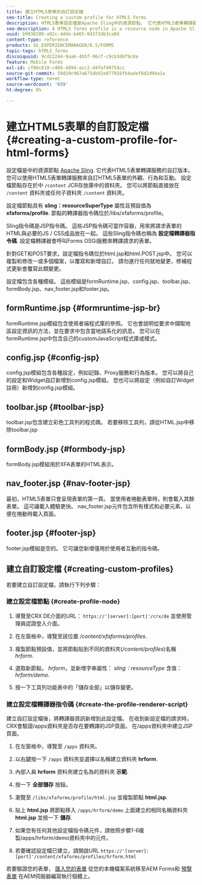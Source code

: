 ```yaml
---
title: 建立HTML5表單的自訂設定檔
seo-title: Creating a custom profile for HTML5 forms
description: HTML5表單設定檔是Apache Sling中的資源節點。 它代表HTML5表單轉譯器服務的自訂版本。
seo-description: A HTML5 forms profile is a resource node in Apache Sling. It represents a customized version of HTML5 forms Render service.
uuid: b9938280-a92c-4dde-b465-04372db3ca8d
content-type: reference
products: SG_EXPERIENCEMANAGER/6.5/FORMS
topic-tags: hTML5_forms
discoiquuid: 9cd22244-9aa6-4b5f-96cf-c9cb3d6f9c8a
feature: Mobile Forms
exl-id: cf86c810-c466-4894-acc2-d4faf49754cc
source-git-commit: 50d29c967a675db92e077916fb4adef6d2d98a1a
workflow-type: tm+mt
source-wordcount: '659'
ht-degree: 0%

---
```


# 建立HTML5表單的自訂設定檔 {#creating-a-custom-profile-for-html-forms}

設定檔是中的資源節點 [Apache Sling](https://sling.apache.org/). 它代表HTML5表單轉譯服務的自訂版本。 您可以使用HTML5表單轉譯服務來自訂HTML5表單的外觀、行為和互動。 設定檔節點存在於中 `/content` JCR存放庫中的資料夾。 您可以將節點直接放在 `/content` 資料夾或任何子資料夾 `/content` 資料夾。

設定檔節點具有 **sling：resourceSuperType** 屬性且預設值為 **xfaforms/profile**. 節點的轉譯器指令碼位於/libs/xfaforms/profile。

Sling指令碼是JSP指令碼。 這些JSP指令碼可當作容器，用來將請求表單的HTML與必要的JS / CSS成品放在一起。 這些Sling指令碼也稱為 **設定檔轉譯器指令碼**. 設定檔轉譯器會呼叫Forms OSGi服務來轉譯請求的表單。

針對GET和POST要求，設定檔指令碼位於html.jsp和html.POST.jsp中。 您可以複製和修改一或多個檔案，以覆寫和新增自訂。 請勿進行任何就地變更，修補程式更新會覆寫此類變更。

設定檔包含各種模組。 這些模組是formRuntime.jsp、config.jsp、toolbar.jsp、formBody.jsp、nav_footer.jsp和footer.jsp。

## formRuntime.jsp {#formruntime-jsp-br}

formRuntime.jsp模組包含使用者端程式庫的參照。 它也會說明從要求中擷取地區設定資訊的方法，並在要求中包含當地語系化的訊息。 您可以在formRuntime.jsp中包含自己的customJavaScript程式庫或樣式。

## config.jsp {#config-jsp}

config.jsp模組包含各種設定，例如記錄、Proxy服務和行為版本。 您可以將自己的設定和Widget自訂新增到config.jsp模組。 您也可以將設定（例如自訂Widget註冊）新增到config.jsp模組。

## toolbar.jsp {#toolbar-jsp}

toolbar.jsp包含建立彩色工具列的程式碼。 若要移除工具列，請從HTML.jsp中移除toolbar.jsp

## formBody.jsp {#formbody-jsp}

formBody.jsp模組用於XFA表單的HTML表示。

## nav_footer.jsp {#nav-footer-jsp}

最初，HTML5表單只會呈現表單的第一頁。 當使用者捲動表單時，則會載入其餘表單。 這可讓載入體驗更快。 nav_footer.jsp元件包含所有樣式和必要元素，以便在捲動時載入頁面。

## footer.jsp {#footer-jsp}

footer.jsp模組是空的。 它可讓您新增僅用於使用者互動的指令碼。

## 建立自訂設定檔 {#creating-custom-profiles}

若要建立自訂設定檔，請執行下列步驟：

### 建立設定檔節點 {#create-profile-node}

1. 導覽至CRX DE介面的URL： `https://'[server]:[port]'/crx/de` 並使用管理員認證登入介面。

1. 在左窗格中，導覽至該位置 */content/xfaforms/profiles*.

1. 複製節點預設值，並將節點貼到不同的資料夾(*/content/profiles*)名稱 *hrform*.

1. 選取新節點， *hrform*，並新增字串屬性： *sling：resourceType* 含值： *hrform/demo*.

1. 按一下工具列功能表中的「儲存全部」以儲存變更。

### 建立設定檔轉譯器指令碼 {#create-the-profile-renderer-script}

建立自訂設定檔後，將轉譯器資訊新增到此設定檔。 在收到新設定檔的請求時，CRX會驗證/apps資料夾是否存在要轉譯的JSP頁面。 在/apps資料夾中建立JSP頁面。

1. 在左窗格中，導覽至 `/apps` 資料夾。
1. 以右鍵按一下 `/apps` 資料夾並選擇以名稱建立資料夾 **hrform**.
1. 內部人員 **hrform** 資料夾建立名為的資料夾 **示範**.
1. 按一下 **全部儲存** 按鈕。
1. 瀏覽至 `/libs/xfaforms/profile/html.jsp` 並複製節點 **html.jsp**.
1. 貼上 **html.jsp** 將節點移入 `/apps/hrform/demo` 上面建立的相同名稱資料夾 **html.jsp** 並按一下 **儲存**.
1. 如果您有任何其他設定檔指令碼元件，請依照步驟1-6複製/apps/hrform/demo資料夾中的元件。

1. 若要確認設定檔已建立，請開啟URL `https://'[server]:[port]'/content/xfaforms/profiles/hrform.html`

若要驗證您的表單， [匯入您的表單](/help/forms/using/get-xdp-pdf-documents-aem.md) 從您的本機檔案系統移至AEM Forms和 [預覽表單](/help/forms/using/previewing-forms.md) 在AEM伺服器編寫執行個體上。
